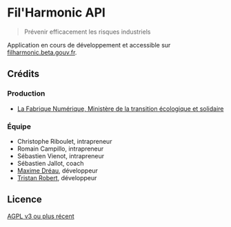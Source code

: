 # Fil'Harmonic API

> Prévenir efficacement les risques industriels

Application en cours de développement et accessible sur [filharmonic.beta.gouv.fr](https://filharmonic.beta.gouv.fr).

## Crédits

### Production

- [La Fabrique Numérique, Ministère de la transition écologique et solidaire](https://www.ecologique-solidaire.gouv.fr/inauguration-fabrique-numerique-lincubateur-des-ministeres-charges-lecologie-et-des-territoires)

### Équipe

- Christophe Riboulet, intrapreneur
- Romain Campillo, intrapreneur
- Sébastien Vienot, intrapreneur
- Sébastien Jallot, coach
- [Maxime Dréau](https://github.com/totakoko), développeur
- [Tristan Robert](https://github.com/tristanrobert), développeur

## Licence

[AGPL v3 ou plus récent](https://spdx.org/licenses/AGPL-3.0-or-later.html)
